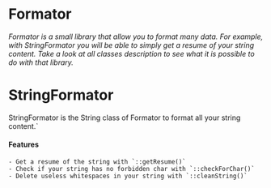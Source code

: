 # Formator

*Formator is a small library that allow you to format many data.
For example, with StringFormator you will be able to simply get a resume of your string content.
Take a look at all classes description to see what it is possible to do with that library.*

# StringFormator

StringFormator is the String class of Formator to format all your string content.`

#### Features

    - Get a resume of the string with `::getResume()`
    - Check if your string has no forbidden char with `::checkForChar()`
    - Delete useless whitespaces in your string with `::cleanString()`
